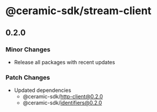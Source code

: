 # @ceramic-sdk/stream-client

## 0.2.0

### Minor Changes

- Release all packages with recent updates

### Patch Changes

- Updated dependencies
  - @ceramic-sdk/http-client@0.2.0
  - @ceramic-sdk/identifiers@0.2.0
